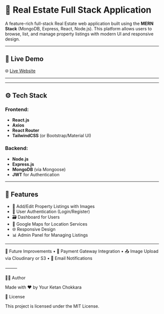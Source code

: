 # 🏡 Real Estate Full Stack Application

A feature-rich full-stack Real Estate web application built using the **MERN Stack** (MongoDB, Express, React, Node.js). This platform allows users to browse, list, and manage property listings with modern UI and responsive design.

---

## 🔗 Live Demo

🌐 [Live Website](https://real-estate-full-stack-project-1.onrender.com/listings)  

---

---

## ⚙️ Tech Stack

### Frontend:
- **React.js**
- **Axios**
- **React Router**
- **TailwindCSS** (or Bootstrap/Material UI)

### Backend:
- **Node.js**
- **Express.js**
- **MongoDB** (via Mongoose)
- **JWT** for Authentication

---

## 🚀 Features

- 📸 Add/Edit Property Listings with Images
- 👤 User Authentication (Login/Register)
- 🗃️ Dashboard for Users
- 📍 Google Maps  for Location Services
- 🌐 Responsive Design
- 📊 Admin Panel for Managing Listings

---

🧠 Future Improvements
	•	🏦 Payment Gateway Integration
	•	📤 Image Upload via Cloudinary or S3
	•	🔔 Email Notifications

⸻

🧑‍💻 Author

Made with ❤️ by Your Ketan Chokkara

📜 License

This project is licensed under the MIT License.
